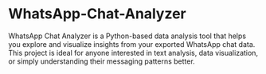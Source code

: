 # WhatsApp-Chat-Analyzer
WhatsApp Chat Analyzer is a Python-based data analysis tool that helps you explore and visualize insights from your exported WhatsApp chat data. This project is ideal for anyone interested in text analysis, data visualization, or simply understanding their messaging patterns better.
